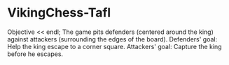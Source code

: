 # VikingChess-Tafl


Objective << endl;
The game pits defenders (centered around the king) against attackers (surrounding the edges of the board).
Defenders' goal: Help the king escape to a corner square.
Attackers' goal: Capture the king before he escapes.

